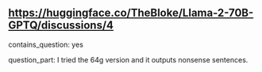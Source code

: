 ## https://huggingface.co/TheBloke/Llama-2-70B-GPTQ/discussions/4

contains_question: yes

question_part: I tried the 64g version and it outputs nonsense sentences.